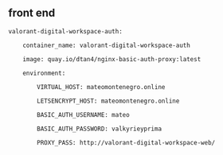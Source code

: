 ## front end

    valorant-digital-workspace-auth:

        container_name: valorant-digital-workspace-auth

        image: quay.io/dtan4/nginx-basic-auth-proxy:latest

        environment:

            VIRTUAL_HOST: mateomontenegro.online

            LETSENCRYPT_HOST: mateomontenegro.online

            BASIC_AUTH_USERNAME: mateo

            BASIC_AUTH_PASSWORD: valkyrieyprima

            PROXY_PASS: http://valorant-digital-workspace-web/

